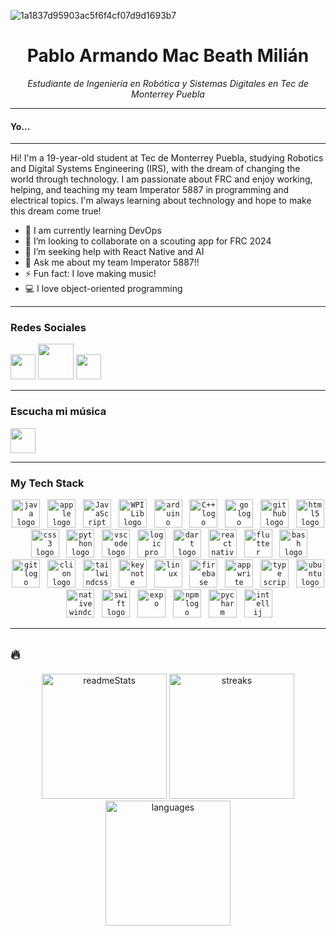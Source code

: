 ![1a1837d95903ac5f6f4cf07d9d1693b7](https://github.com/armandomm09/armandomm09/assets/97997290/37f67631-0ff8-41c9-9d7b-8a01a9b9241f)

<div align="center">
  <h1>Pablo Armando Mac Beath Milián</h1>
  <p><em>Estudiante de Ingeniería en Robótica y Sistemas Digitales en Tec de Monterrey Puebla</em></p>
</div>

---

#### Yo...

---

Hi! I'm a 19-year-old student at Tec de Monterrey Puebla, studying Robotics and Digital Systems Engineering (IRS), with the dream of changing the world through technology. I am passionate about FRC and enjoy working, helping, and teaching my team Imperator 5887 in programming and electrical topics. I'm always learning about technology and hope to make this dream come true!

- 🌱 I am currently learning DevOps
- 👫 I’m looking to collaborate on a scouting app for FRC 2024
- 🤔 I’m seeking help with React Native and AI
- 💬 Ask me about my team Imperator 5887!!
- ⚡ Fun fact: I love making music!
- 💻 I love object-oriented programming

---

### Redes Sociales

<div align="left">
<a href="https://www.instagram.com/armando_mm09/" target="_blank"><img src="https://www.unipile.com/wp-content/uploads/2022/09/logo_instagram.png" height="40" width="auto"></a>
<a href="https://x.com/armando_mac09?s=21&t=A9pjBMx9PGJFV8YaaD6oQg" target="_blank"><img src="https://assets.stickpng.com/images/580b57fcd9996e24bc43c53e.png" height="57" width="auto"></a>
<a href="https://discord.com/users/427683569465425931" target="_blank"><img src="https://assets-global.website-files.com/6257adef93867e50d84d30e2/636e0a6a49cf127bf92de1e2_icon_clyde_blurple_RGB.png" height="40" width="auto"></a>
</div>

---

### Escucha mi música

<div align="left">
<a href="https://open.spotify.com/artist/0MeoRldwVegwqxGbW57v55?si=raoOByCbSo28vlMHtnWvXQ" target="_blank"><img src="https://upload.wikimedia.org/wikipedia/commons/thumb/1/19/Spotify_logo_without_text.svg/2048px-Spotify_logo_without_text.svg.png" height="40" width="auto"></a>
</div>


---

### My Tech Stack
<div align="center">

<code><img src="https://cdn.jsdelivr.net/gh/devicons/devicon/icons/java/java-original.svg" height="45" alt="java logo"/></code>&nbsp;&nbsp;
<code><img src="https://cdn.jsdelivr.net/gh/devicons/devicon/icons/apple/apple-original.svg" height="45" alt="apple logo"/></code>&nbsp;&nbsp;
<code><img src="https://cdn.jsdelivr.net/gh/devicons/devicon/icons/javascript/javascript-original.svg" height="45" alt="JavaScript logo"/></code>&nbsp;&nbsp;
<code><img src="https://images.squarespace-cdn.com/content/v1/5d4b06a67cd3580001ded283/1565198481601-L50L62A0MO6KS6XHSY3P/WPILibDev.png" height="45" alt="WPILib logo"/></code>&nbsp;&nbsp;
<code><img src="https://cdn.jsdelivr.net/gh/devicons/devicon/icons/arduino/arduino-original.svg" height="45" alt="arduino logo"/></code>&nbsp;&nbsp;
<code><img src="https://cdn.jsdelivr.net/gh/devicons/devicon/icons/cplusplus/cplusplus-original.svg" height="45" alt="C++ logo"/></code>&nbsp;&nbsp;
<code><img src="https://seeklogo.com/images/G/go-logo-046185B647-seeklogo.com.png" height="45" alt="go logo"/></code>&nbsp;&nbsp;
<code><img src="https://cdn.jsdelivr.net/gh/devicons/devicon/icons/github/github-original.svg" height="45" alt="github logo"/></code>&nbsp;&nbsp;
<code><img src="https://cdn.jsdelivr.net/gh/devicons/devicon/icons/html5/html5-original.svg" height="45" alt="html5 logo"/></code>&nbsp;&nbsp;
<code><img src="https://upload.wikimedia.org/wikipedia/commons/thumb/6/62/CSS3_logo.svg/2048px-CSS3_logo.svg.png" height="45" alt="css3 logo"/></code>&nbsp;&nbsp;
<code><img src="https://cdn.jsdelivr.net/gh/devicons/devicon/icons/python/python-original.svg" height="45" alt="python logo"/></code>&nbsp;&nbsp;
<code><img src="https://cdn.jsdelivr.net/gh/devicons/devicon/icons/vscode/vscode-original.svg" height="45" alt="vscode logo"/></code>&nbsp;&nbsp;
<code><img src="https://upload.wikimedia.org/wikipedia/en/c/c7/Logic_Pro_icon.png" height="45" alt="logic pro logo"/></code>&nbsp;&nbsp;
<code><img src="https://cdn.jsdelivr.net/gh/devicons/devicon/icons/dart/dart-original.svg" height="45" alt="dart logo"/></code>&nbsp;&nbsp;
<code><img src="https://cdn4.iconfinder.com/data/icons/logos-3/600/React.js_logo-512.png" height="45" alt="react native"/></code>&nbsp;&nbsp;
<code><img src="https://cdn.jsdelivr.net/gh/devicons/devicon/icons/flutter/flutter-original.svg" height="45" alt="flutter logo"/></code>&nbsp;&nbsp;
<code><img src="https://cdn.jsdelivr.net/gh/devicons/devicon/icons/bash/bash-original.svg" height="45" alt="bash logo"/></code>&nbsp;&nbsp;
<code><img src="https://cdn.jsdelivr.net/gh/devicons/devicon/icons/git/git-original.svg" height="45" alt="git logo"/></code>&nbsp;&nbsp;
<code><img src="https://static-00.iconduck.com/assets.00/clion-icon-512x512-tvyolucv.png" height="45" alt="clion logo"/></code>&nbsp;&nbsp;
<code><img src="https://cdn.icon-icons.com/icons2/2699/PNG/512/tailwindcss_logo_icon_167923.png" height="45" alt="tailwindcss"/></code>&nbsp;&nbsp;
<code><img src="https://help.apple.com/assets/649B288FBEEB899ECF080839/649B289338E6B171A100ADC8/en_US/97f5f4dfe6df84d78caacff68ec63538.png" height="45" alt="keynote logo"/></code>&nbsp;&nbsp;
<code><img src="https://upload.wikimedia.org/wikipedia/commons/thumb/3/35/Tux.svg/648px-Tux.svg.png" height="45" alt="linux"/></code>&nbsp;&nbsp;
<code><img src="https://cdn.iconscout.com/icon/free/png-256/free-firebase-3628772-3030134.png" height="45" alt="firebase logo"/></code>&nbsp;&nbsp;
<code><img src="https://appwrite.io/assets/logomark/logo.png" height="45" alt="appwrite"/></code>&nbsp;&nbsp;
<code><img src="https://cdn.iconscout.com/icon/free/png-256/free-typescript-1174965.png" height="45" alt="type script"/></code>&nbsp;&nbsp;
<code><img src="https://www.xilinx.com/content/xilinx/en/products/design-tools/embedded-software/ubuntu/_jcr_content/root/parsysFullWidth/xilinxflexibleslab/xilinxflexibleslab-parsys/xilinxcolumns_149128/childParsys-2/xilinximage.img.png/1629757312962.png" height="45" alt="ubuntu logo"/></code>&nbsp;&nbsp;
<code><img src="https://reactnativewind.com/img/logo.svg" height="45" alt="nativewindcss"/></code>&nbsp;&nbsp;
<code><img src="https://cdn.freebiesupply.com/logos/large/2x/swift-15-logo-svg-vector.svg" height="45" alt="swift logo"/></code>&nbsp;&nbsp;
<code><img src="https://cdn.icon-icons.com/icons2/2389/PNG/512/expo_logo_icon_145293.png" height="45" alt="expo"/></code>&nbsp;&nbsp;
<code><img src="https://seeklogo.com/images/N/npm-logo-01B8642EDD-seeklogo.com.png" height="45" alt="npm logo"/></code>&nbsp;&nbsp;
<code><img src="https://upload.wikimedia.org/wikipedia/commons/thumb/1/1d/PyCharm_Icon.svg/1200px-PyCharm_Icon.svg.png" height="45" alt="pycharm logo"/></code>&nbsp;&nbsp;
<code><img src="https://upload.wikimedia.org/wikipedia/commons/thumb/9/9c/IntelliJ_IDEA_Icon.svg/2048px-IntelliJ_IDEA_Icon.svg.png" height="45" alt="intellij logo"/></code>&nbsp;&nbsp;
  
</div>

---

## 🔥

<div align="center">
  <img src="https://github-readme-stats.vercel.app/api?username=armandomm09&theme=chartreuse-dark&show_icons=true&hide_border=true&count_private=true" alt="readmeStats" height="200"/>
  <img src="https://github-readme-streak-stats.herokuapp.com/?user=armandomm09&theme=chartreuse-dark&hide_border=true" alt="streaks" height="200" />
  <img src="https://github-readme-stats.vercel.app/api/top-langs/?username=armandomm09&theme=chartreuse-dark&show_icons=true&hide_border=true&layout=compact" alt="languages" height="200" />
</div>
